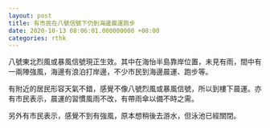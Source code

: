 ```yaml
---
layout: post
title: 有市民在八號信號下仍到海邊晨運跑步
date: 2020-10-13 08:06:01.000000000 +08:00
categories: rthk
---
```


八號東北烈風或暴風信號現正生效。其中在海怡半島靠岸位置，未見有雨，間中有一兩陣強風，海邊有浪泊打岸邊，不少市民到海邊晨運、跑步等。

有附近的居民形容天氣不錯，感覺不像八號烈風或暴風信號，所以到樓下晨運。亦有市民表示，晨運的習慣風雨不改，有帶雨傘以備不時之需。

另外有市民表示，感覺不到有強風，原本想稍後去游水，但泳池已經關閉。
